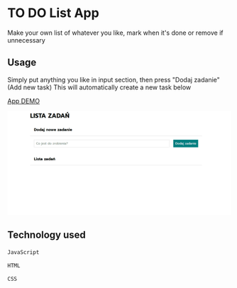 # TO DO List App
Make your own list of whatever you like, mark when it's done or remove if unnecessary


## Usage
Simply put anything you like in input section, then press "Dodaj zadanie" (Add new task)
This will automatically create a new task below 

[App DEMO](https://wini2248.github.io/ToDo-List-App/)

![](https://github.com/wini2248/ToDo-List-App/blob/main/todolist.gif?raw=true)


## Technology used
```
JavaScript
```
```
HTML
```
```
CSS
```
